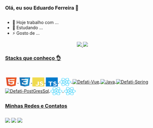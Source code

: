 ### Olá, eu sou Eduardo Ferreira 👋
##

- 🔭 Hoje trabalho com  ...
- 🌱 Estudando ...
- ⚡ Gosto de ...


<div align="center">
  <a href="https://github.com/defati">
  <img height="180em" src="https://github-readme-stats.vercel.app/api?username=defati&show_icons=true&theme=cobalt2&include_all_commits=true&count_private=true"/>
  <img height="180em" src="https://github-readme-stats.vercel.app/api/top-langs/?username=defati&layout=compact&langs_count=7&theme=cobalt2"/>
</div>

### Stacks que conheço 👌
##
<div style="display: inline_block"><br>
  <img align="center" alt="Defati-HTML" height="30" width="40" src="https://raw.githubusercontent.com/devicons/devicon/master/icons/html5/html5-original.svg">
  <img align="center" alt="Defati-CSS" height="30" width="40" src="https://raw.githubusercontent.com/devicons/devicon/master/icons/css3/css3-original.svg">
  <img align="center" alt="Defati-Js" height="30" width="40" src="https://raw.githubusercontent.com/devicons/devicon/master/icons/javascript/javascript-plain.svg">
  <img align="center" alt="Defati-Ts" height="30" width="40" src="https://raw.githubusercontent.com/devicons/devicon/master/icons/typescript/typescript-plain.svg">
  <img align="center" alt="Defati-React" height="30" width="40" src="https://raw.githubusercontent.com/devicons/devicon/master/icons/react/react-original.svg">
  <img align="center" alt="Defati-Vue" height="30" width="40" src="https://cdn.jsdelivr.net/gh/devicons/devicon/icons/vuejs/vuejs-original.svg">
  <img align="center" alt="Java" height="30" width="40" src="https://cdn.jsdelivr.net/gh/devicons/devicon/icons/java/java-original.svg">
  <img align="center" alt="Defati-Spring" height="30" width="40" src="https://cdn.jsdelivr.net/gh/devicons/devicon/icons/spring/spring-original.svg">
  <img align="center" alt="Defati-PostGresSql" height="30" width="40" src="https://cdn.jsdelivr.net/gh/devicons/devicon/icons/postgresql/postgresql-original.svg">
  <img align="center" alt="Defati-MySql" height="30" width="40" src="https://raw.githubusercontent.com/devicons/devicon/master/icons/react/react-original.svg">
  <img align="center" alt="Defati-React" height="30" width="40" src="https://raw.githubusercontent.com/devicons/devicon/master/icons/react/react-original.svg">
</div>
  
### Minhas Redes e Contatos
##
 
<div>
  <a href="https://www.linkedin.com/in/eduf/" target="_blank"><img src="https://img.shields.io/badge/-LinkedIn-%231DA1F2?style=for-the-badge&logo=linkedin&logoColor=white" target="_blank"></a> 
  <a href = "mailto:eduardo.defati@gmail.com"><img src="https://img.shields.io/badge/-Gmail-%CCEEFF ?style=for-the-badge&logo=gmail&logoColor=white" target="_blank"></a>
  <a href="https://www.instagram.com/eduardo.defati/" target="_blank"><img src="https://img.shields.io/badge/-Instagram-%331cb1f2?style=for-the-badge&logo=instagram&logoColor=white" target="_blank"></a>
</div>
